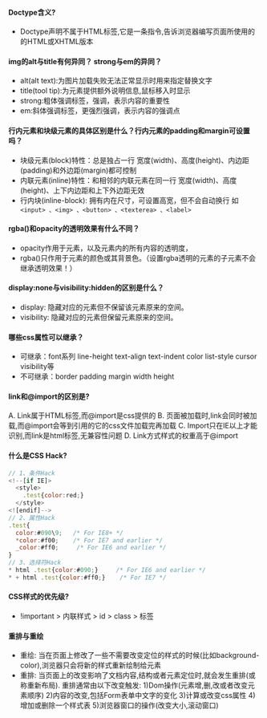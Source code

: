 #### Doctype含义?
* Doctype声明不属于HTML标签,它是一条指令,告诉浏览器编写页面所使用的的HTML或XHTML版本

#### img的alt与title有何异同？ strong与em的异同？
* alt(alt text):为图片加载失败无法正常显示时用来指定替换文字
* title(tool tip):为元素提供额外说明信息,鼠标移入时显示
* strong:粗体强调标签，强调，表示内容的重要性
* em:斜体强调标签，更强烈强调，表示内容的强调点

#### 行内元素和块级元素的具体区别是什么？行内元素的padding和margin可设置吗？
* 块级元素(block)特性：总是独占一行 宽度(width)、高度(height)、内边距(padding)和外边距(margin)都可控制
* 内联元素(inline)特性：和相邻的内联元素在同一行 宽度(width)、高度(height)、上下内边距和上下外边距无效
* 行内块(inline-block): 拥有内在尺寸，可设置高宽，但不会自动换行 如`<input> 、<img> 、<button> 、<texterea> 、<label>`

#### rgba()和opacity的透明效果有什么不同？
* opacity作用于元素，以及元素内的所有内容的透明度，
* rgba()只作用于元素的颜色或其背景色。（设置rgba透明的元素的子元素不会继承透明效果！）

#### display:none与visibility:hidden的区别是什么？
* display: 隐藏对应的元素但不保留该元素原来的空间。
* visibility: 隐藏对应的元素但保留元素原来的空间。

#### 哪些css属性可以继承？
* 可继承：font系列 line-height text-align text-indent color list-style cursor visibility等
* 不可继承：border padding margin width height 

#### link和@import的区别是?
A. Link属于HTML标签,而@import是css提供的
B. 页面被加载时,link会同时被加载,而@import会等到引用的它的css文件加载完再加载
C. Import只在IE以上才能识别,而link是html标签,无兼容性问题
D. Link方式样式的权重高于@import

#### 什么是CSS Hack?
```js
// 1、条件Hack
<!--[if IE]>
  <style>
    .test{color:red;}
  </style>
<![endif]-->
// 2、属性Hack
.test{
  color:#090\9;   /* For IE8+ */
  *color:#f00;    /* For IE7 and earlier */
  _color:#ff0;     /* For IE6 and earlier */
}
// 3、选择符Hack
* html .test{color:#090;}     /* For IE6 and earlier */
* + html .test{color:#ff0;}    /* For IE7 */
```

#### CSS样式的优先级?
* !important > 内联样式 > id > class > 标签  

#### 重排与重绘
* 重绘: 当在页面上修改了一些不需要改变定位的样式的时候(比如background-color),浏览器只会将新的样式重新绘制给元素
* 重排: 当页面上的改变影响了文档内容,结构或者元素定位时,就会发生重排(或称重新布局).
重排通常由以下改变触发:
1)Dom操作(元素增,删,改或者改变元素顺序)
2)内容的改变,包括Form表单中文字的变化
3)计算或改变css属性
4)增加或删除一个样式表
5)浏览器窗口的操作(改变大小,滚动窗口)

#### 